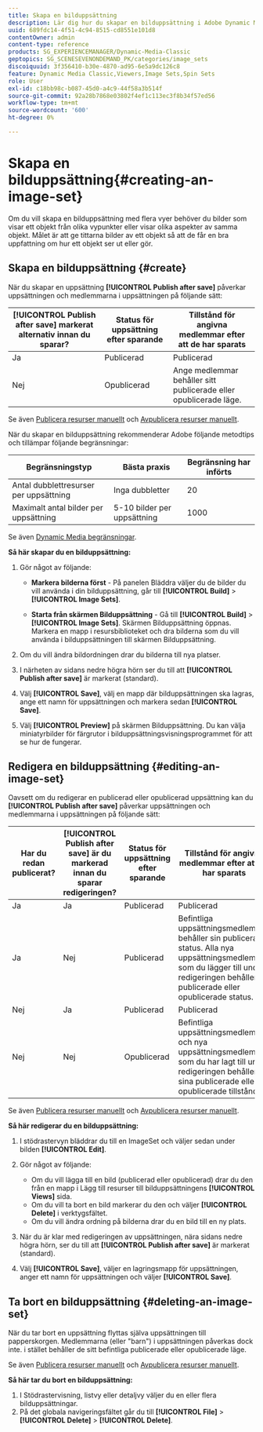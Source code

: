 ```yaml
---
title: Skapa en bilduppsättning
description: Lär dig hur du skapar en bilduppsättning i Adobe Dynamic Media Classic.
uuid: 689fdc14-4f51-4c94-8515-cd8551e101d8
contentOwner: admin
content-type: reference
products: SG_EXPERIENCEMANAGER/Dynamic-Media-Classic
geptopics: SG_SCENESEVENONDEMAND_PK/categories/image_sets
discoiquuid: 3f356410-b30e-4870-ad95-6e5a9dc126c8
feature: Dynamic Media Classic,Viewers,Image Sets,Spin Sets
role: User
exl-id: c18bb98c-b087-45d0-a4c9-44f58a3b514f
source-git-commit: 92a28b7868e03802f4ef1c113ec3f8b34f57ed56
workflow-type: tm+mt
source-wordcount: '600'
ht-degree: 0%

---
```


# Skapa en bilduppsättning{#creating-an-image-set}

Om du vill skapa en bilduppsättning med flera vyer behöver du bilder som visar ett objekt från olika vypunkter eller visar olika aspekter av samma objekt. Målet är att ge tittarna bilder av ett objekt så att de får en bra uppfattning om hur ett objekt ser ut eller gör.

## Skapa en bilduppsättning {#create}

När du skapar en uppsättning **[!UICONTROL Publish after save]** påverkar uppsättningen och medlemmarna i uppsättningen på följande sätt:

| **[!UICONTROL Publish after save]** markerat alternativ innan du sparar? | Status för uppsättning efter sparande | Tillstånd för angivna medlemmar efter att de har sparats |
| --- | --- | --- |
| Ja | Publicerad | Publicerad |
| Nej | Opublicerad | Ange medlemmar behåller sitt publicerade eller opublicerade läge. |

Se även [Publicera resurser manuellt](publishing-files.md#manually_publishing_assets) och [Avpublicera resurser manuellt](publishing-files.md#manually_unpublishing_assets).

När du skapar en bilduppsättning rekommenderar Adobe följande metodtips och tillämpar följande begränsningar:

| Begränsningstyp | Bästa praxis | Begränsning har införts |
| --- | --- | --- |
| Antal dubblettresurser per uppsättning | Inga dubbletter | 20 |
| Maximalt antal bilder per uppsättning | 5-10 bilder per uppsättning | 1000 |

Se även [Dynamic Media begränsningar](/help/limitations.md).

**Så här skapar du en bilduppsättning:**

1. Gör något av följande:

   * **Markera bilderna först** - På panelen Bläddra väljer du de bilder du vill använda i din bilduppsättning, går till **[!UICONTROL Build]** > **[!UICONTROL Image Sets]**.

   * **Starta från skärmen Bilduppsättning** - Gå till **[!UICONTROL Build]** > **[!UICONTROL Image Sets]**. Skärmen Bilduppsättning öppnas. Markera en mapp i resursbiblioteket och dra bilderna som du vill använda i bilduppsättningen till skärmen Bilduppsättning.

1. Om du vill ändra bildordningen drar du bilderna till nya platser.
1. I närheten av sidans nedre högra hörn ser du till att **[!UICONTROL Publish after save]** är markerat (standard).
1. Välj **[!UICONTROL Save]**, välj en mapp där bilduppsättningen ska lagras, ange ett namn för uppsättningen och markera sedan **[!UICONTROL Save]**.
1. Välj **[!UICONTROL Preview]** på skärmen Bilduppsättning. Du kan välja miniatyrbilder för färgrutor i bilduppsättningsvisningsprogrammet för att se hur de fungerar.

## Redigera en bilduppsättning {#editing-an-image-set}

Oavsett om du redigerar en publicerad eller opublicerad uppsättning kan du **[!UICONTROL Publish after save]** påverkar uppsättningen och medlemmarna i uppsättningen på följande sätt:

| Har du redan publicerat? | **[!UICONTROL Publish after save]** är du markerad innan du sparar redigeringen? | Status för uppsättning efter sparande | Tillstånd för angivna medlemmar efter att de har sparats |
| --- | --- | --- | --- |
| Ja | Ja | Publicerad | Publicerad |
| Ja | Nej | Publicerad | Befintliga uppsättningsmedlemmar behåller sin publicerade status. Alla nya uppsättningsmedlemmar som du lägger till under redigeringen behåller sin publicerade eller opublicerade status. |
| Nej | Ja | Publicerad | Publicerad |
| Nej | Nej | Opublicerad | Befintliga uppsättningsmedlemmar och nya uppsättningsmedlemmar som du har lagt till under redigeringen behåller sina publicerade eller opublicerade tillstånd. |

Se även [Publicera resurser manuellt](publishing-files.md#manually_publishing_assets) och [Avpublicera resurser manuellt](publishing-files.md#manually_unpublishing_assets).

**Så här redigerar du en bilduppsättning:**

1. I stödrastervyn bläddrar du till en ImageSet och väljer sedan under bilden **[!UICONTROL Edit]**.
1. Gör något av följande:

   * Om du vill lägga till en bild (publicerad eller opublicerad) drar du den från en mapp i Lägg till resurser till bilduppsättningens **[!UICONTROL Views]** sida.
   * Om du vill ta bort en bild markerar du den och väljer **[!UICONTROL Delete]** i verktygsfältet.
   * Om du vill ändra ordning på bilderna drar du en bild till en ny plats.

1. När du är klar med redigeringen av uppsättningen, nära sidans nedre högra hörn, ser du till att **[!UICONTROL Publish after save]** är markerat (standard).
1. Välj **[!UICONTROL Save]**, väljer en lagringsmapp för uppsättningen, anger ett namn för uppsättningen och väljer **[!UICONTROL Save]**.

## Ta bort en bilduppsättning {#deleting-an-image-set}

När du tar bort en uppsättning flyttas själva uppsättningen till papperskorgen. Medlemmarna (eller &quot;barn&quot;) i uppsättningen påverkas dock inte. i stället behåller de sitt befintliga publicerade eller opublicerade läge.

Se även [Publicera resurser manuellt](publishing-files.md#manually_publishing_assets) och [Avpublicera resurser manuellt](publishing-files.md#manually_unpublishing_assets).

**Så här tar du bort en bilduppsättning:**

1. I Stödrastervisning, listvy eller detaljvy väljer du en eller flera bilduppsättningar.
1. På det globala navigeringsfältet går du till **[!UICONTROL File]** > **[!UICONTROL Delete]** > **[!UICONTROL Delete]**.
